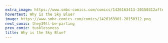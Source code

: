 ```yaml
---
extra_image: https://www.smbc-comics.com/comics/1426163413-20150312after.png
hovertext: Why is the Sky Blue?
image: https://www.smbc-comics.com/comics/1426163901-20150312.png
next_comic: they39ll-be-parting
prev_comic: tusklessness
title: Why is the Sky Blue?
---
```


